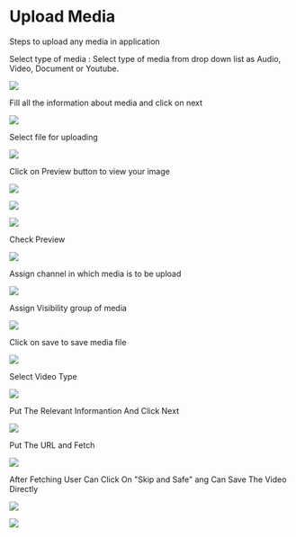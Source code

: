 # Upload Media

Steps to upload any media in application

Select type of media : Select type of media from drop down list as Audio, Video, Document or Youtube.

![](../.gitbook/assets/cogdam_select_type_of_media.PNG)

Fill all the information about media and click on next

![](../.gitbook/assets/fill_information%20%281%29.PNG)

Select file for uploading

![](../.gitbook/assets/select_browse_fill_to_upload%20%281%29.PNG)

Click on Preview button to view your image

![](../.gitbook/assets/preview_btn%20%281%29.PNG)

![](../.gitbook/assets/image%20%289%29.png)

![](../.gitbook/assets/image%20%28178%29.png)

Check Preview

![](../.gitbook/assets/preview.PNG)

Assign channel in which media is to be upload

![](../.gitbook/assets/assign_channel%20%281%29.PNG)

Assign Visibility group of media

![](../.gitbook/assets/assign_group%20%281%29.PNG)

Click on save to save media file

![](../.gitbook/assets/save_button.PNG)

Select Video Type  


![](../.gitbook/assets/image%20%28213%29.png)

Put The Relevant Informantion And Click Next  
  


![](../.gitbook/assets/image%20%28216%29.png)

Put The URL and Fetch  
  


![](../.gitbook/assets/image%20%28214%29.png)

After Fetching User Can Click On "Skip and Safe" ang Can Save The Video Directly  
  


![](../.gitbook/assets/image%20%28215%29.png)

![](../.gitbook/assets/image%20%28217%29.png)





